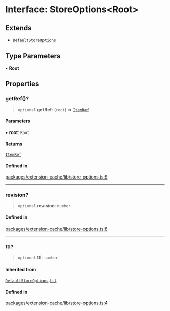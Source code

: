 # Interface: StoreOptions\<Root\>

## Extends

- [`DefaultStoreOptions`](DefaultStoreOptions.md)

## Type Parameters

• **Root**

## Properties

### getRef()?

> `optional` **getRef**: (`root`) => [`ItemRef`](../type-aliases/ItemRef.md)

#### Parameters

• **root**: `Root`

#### Returns

[`ItemRef`](../type-aliases/ItemRef.md)

#### Defined in

[packages/extension-cache/lib/store-options.ts:9](https://github.com/andreisergiu98/baeta/blob/277f62f15bfdecc05d507a84e60b62e5bc08a747/packages/extension-cache/lib/store-options.ts#L9)

***

### revision?

> `optional` **revision**: `number`

#### Defined in

[packages/extension-cache/lib/store-options.ts:8](https://github.com/andreisergiu98/baeta/blob/277f62f15bfdecc05d507a84e60b62e5bc08a747/packages/extension-cache/lib/store-options.ts#L8)

***

### ttl?

> `optional` **ttl**: `number`

#### Inherited from

[`DefaultStoreOptions`](DefaultStoreOptions.md).[`ttl`](DefaultStoreOptions.md#ttl)

#### Defined in

[packages/extension-cache/lib/store-options.ts:4](https://github.com/andreisergiu98/baeta/blob/277f62f15bfdecc05d507a84e60b62e5bc08a747/packages/extension-cache/lib/store-options.ts#L4)
